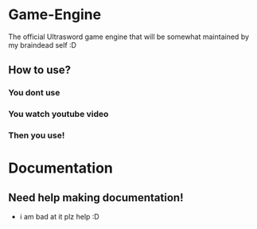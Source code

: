 # Game-Engine

The official Ultrasword game engine that will be somewhat maintained by my braindead self :D

## How to use?

### You dont use

### You watch youtube video

### Then you use!

# Documentation

## Need help making documentation!

- i am bad at it plz help :D
